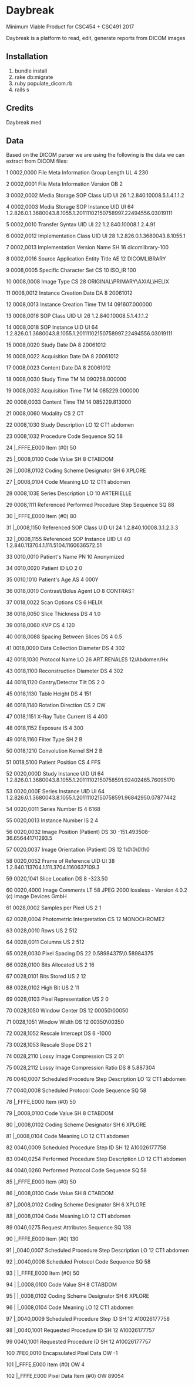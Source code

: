 # Daybreak
Minimum Viable Product for CSC454 + CSC491 2017

Daybreak is a platform to read, edit, generate reports from DICOM images
## Installation
1. bundle install
2. rake db:migrate
3. ruby populate_dicom.rb
4. rails s


## Credits
Daybreak med
## Data
Based on the DICOM parser we are using the following is the data we can extract from DICOM files:

 1 0002,0000         File Meta Information Group Length           UL     4 230 
 
 2 0002,0001         File Meta Information Version                OB     2 
 
 3 0002,0002         Media Storage SOP Class UID                  UI    26 1.2.840.10008.5.1.4.1.1.2 
 
 4 0002,0003         Media Storage SOP Instance UID               UI    64  1.2.826.0.1.3680043.8.1055.1.20111102150758997.22494556.03019111
 
 5 0002,0010         Transfer Syntax UID                          UI    22 1.2.840.10008.1.2.4.91
 
 6 0002,0012         Implementation Class UID                     UI    28 1.2.826.0.1.3680043.8.1055.1
 
 7 0002,0013         Implementation Version Name                  SH    16 dicomlibrary-100
 
 8 0002,0016         Source Application Entity Title              AE    12 DICOMLIBRARY
 
 9 0008,0005         Specific Character Set                       CS    10 ISO_IR 100
 
 10 0008,0008         Image Type                                   CS    28 ORIGINAL\PRIMARY\AXIAL\HELIX
 
 11 0008,0012         Instance Creation Date                       DA     8 20061012
 
 12 0008,0013         Instance Creation Time                       TM    14 091607.000000
 
 13 0008,0016         SOP Class UID                                UI    26 1.2.840.10008.5.1.4.1.1.2
 
 14 0008,0018         SOP Instance UID                             UI    64 1.2.826.0.1.3680043.8.1055.1.20111102150758997.22494556.03019111
 
 15 0008,0020         Study Date                                   DA     8 20061012
 
 16 0008,0022         Acquisition Date                             DA     8 20061012
 
 17 0008,0023         Content Date                                 DA     8 20061012
 
 18 0008,0030         Study Time                                   TM    14 090258.000000
 
 19 0008,0032         Acquisition Time                             TM    14 085229.000000
 
 20 0008,0033         Content Time                                 TM    14 085229.813000
 
 21 0008,0060         Modality                                     CS     2 CT
 
 22 0008,1030         Study Description                            LO    12 CT1 abdomen
 
 23 0008,1032         Procedure Code Sequence                      SQ    58 
 
 24 |_FFFE,E000       Item (#0)                                          50 
 
 25   |_0008,0100     Code Value                                   SH     8 CTABDOM
 
 26   |_0008,0102     Coding Scheme Designator                     SH     6 XPLORE
 
 27   |_0008,0104     Code Meaning                                 LO    12 CT1 abdomen
 
 28 0008,103E         Series Description                           LO    10 ARTERIELLE
 
 29 0008,1111         Referenced Performed Procedure Step Sequence SQ    88 
 
 30 |_FFFE,E000       Item (#0)                                          80 
 
 31   |_0008,1150     Referenced SOP Class UID                     UI    24 1.2.840.10008.3.1.2.3.3
 
 32   |_0008,1155     Referenced SOP Instance UID                  UI    40 1.2.840.113704.1.111.5104.1160636572.51
 
 33 0010,0010         Patient's Name                               PN    10 Anonymized
 
 34 0010,0020         Patient ID                                   LO     2 0
 
 35 0010,1010         Patient's Age                                AS     4 000Y
 
 36 0018,0010         Contrast/Bolus Agent                         LO     8 CONTRAST
 
 37 0018,0022         Scan Options                                 CS     6 HELIX
 
 38 0018,0050         Slice Thickness                              DS     4 1.0
 
 39 0018,0060         KVP                                          DS     4 120
 
 40 0018,0088         Spacing Between Slices                       DS     4 0.5
 
 41 0018,0090         Data Collection Diameter                     DS     4 302
 
 42 0018,1030         Protocol Name                                LO    26 ART.RENALES 12/Abdomen/Hx
 
 43 0018,1100         Reconstruction Diameter                      DS     4 302
 
 44 0018,1120         Gantry/Detector Tilt                         DS     2 0
 
 45 0018,1130         Table Height                                 DS     4 151
 
 46 0018,1140         Rotation Direction                           CS     2 CW
 
 47 0018,1151         X-Ray Tube Current                           IS     4 400
 
 48 0018,1152         Exposure                                     IS     4 300
 
 49 0018,1160         Filter Type                                  SH     2 B
 
 50 0018,1210         Convolution Kernel                           SH     2 B
 
 51 0018,5100         Patient Position                             CS     4 FFS
 
 52 0020,000D         Study Instance UID                           UI    64 1.2.826.0.1.3680043.8.1055.1.20111102150758591.92402465.76095170
 
 53 0020,000E         Series Instance UID                          UI    64 1.2.826.0.1.3680043.8.1055.1.20111102150758591.96842950.07877442
 
 54 0020,0011         Series Number                                IS     4 6168
 
 55 0020,0013         Instance Number                              IS     2 4
 
 56 0020,0032         Image Position (Patient)                     DS    30 -151.493508\-36.6564417\1293.5
 
 57 0020,0037         Image Orientation (Patient)                  DS    12 1\0\0\0\1\0
 
 58 0020,0052         Frame of Reference UID                       UI    38 1.2.840.113704.1.111.3704.1160637109.3
 
 59 0020,1041         Slice Location                               DS     8 -323.50
 
 60 0020,4000         Image Comments                               LT    58 JPEG 2000 lossless - Version 4.0.2 (c) Image Devices GmbH
 
 61 0028,0002         Samples per Pixel                            US     2 1
 
 62 0028,0004         Photometric Interpretation                   CS    12 MONOCHROME2
 
 63 0028,0010         Rows                                         US     2 512
 
 64 0028,0011         Columns                                      US     2 512
 
 65 0028,0030         Pixel Spacing                                DS    22 0.58984375\0.58984375
 
 66 0028,0100         Bits Allocated                               US     2 16
 
 67 0028,0101         Bits Stored                                  US     2 12
 
 68 0028,0102         High Bit                                     US     2 11
 
 69 0028,0103         Pixel Representation                         US     2 0
 
 70 0028,1050         Window Center                                DS    12 00050\00050
 
 71 0028,1051         Window Width                                 DS    12 00350\00350
 
 72 0028,1052         Rescale Intercept                            DS     6 -1000
 
 73 0028,1053         Rescale Slope                                DS     2 1
 
 74 0028,2110         Lossy Image Compression                      CS     2 01
 
 75 0028,2112         Lossy Image Compression Ratio                DS     8 5.887304
 
 76 0040,0007         Scheduled Procedure Step Description         LO    12 CT1 abdomen
 
 77 0040,0008         Scheduled Protocol Code Sequence             SQ    58 
 
 78 |_FFFE,E000       Item (#0)                                          50 
 
 79   |_0008,0100     Code Value                                   SH     8 CTABDOM
 
 80   |_0008,0102     Coding Scheme Designator                     SH     6 XPLORE
 
 81   |_0008,0104     Code Meaning                                 LO    12 CT1 abdomen
 
 82 0040,0009         Scheduled Procedure Step ID                  SH    12 A10026177758
 
 83 0040,0254         Performed Procedure Step Description         LO    12 CT1 abdomen
 
 84 0040,0260         Performed Protocol Code Sequence             SQ    58 
 
 85 |_FFFE,E000       Item (#0)                                          50 
 
 86   |_0008,0100     Code Value                                   SH     8 CTABDOM
 
 87   |_0008,0102     Coding Scheme Designator                     SH     6 XPLORE
 
 88   |_0008,0104     Code Meaning                                 LO    12 CT1 abdomen
 
 89 0040,0275         Request Attributes Sequence                  SQ   138 
 
 90 |_FFFE,E000       Item (#0)                                         130 
 
 91   |_0040,0007     Scheduled Procedure Step Description         LO    12 CT1 abdomen
 
 92   |_0040,0008     Scheduled Protocol Code Sequence             SQ    58 
 
 93   | |_FFFE,E000   Item (#0)                                          50 
 
 94   |   |_0008,0100 Code Value                                   SH     8 CTABDOM
 
 95   |   |_0008,0102 Coding Scheme Designator                     SH     6 XPLORE
 
 96   |   |_0008,0104 Code Meaning                                 LO    12 CT1 abdomen
 
 97   |_0040,0009     Scheduled Procedure Step ID                  SH    12 A10026177758
 
 98   |_0040,1001     Requested Procedure ID                       SH    12 A10026177757
 
 99 0040,1001         Requested Procedure ID                       SH    12 A10026177757

100 7FE0,0010         Encapsulated Pixel Data                      OW    -1 

101 |_FFFE,E000       Item (#0)                                    OW     4 

102   |_FFFE,E000     Pixel Data Item (#0)                         OW 89054 
